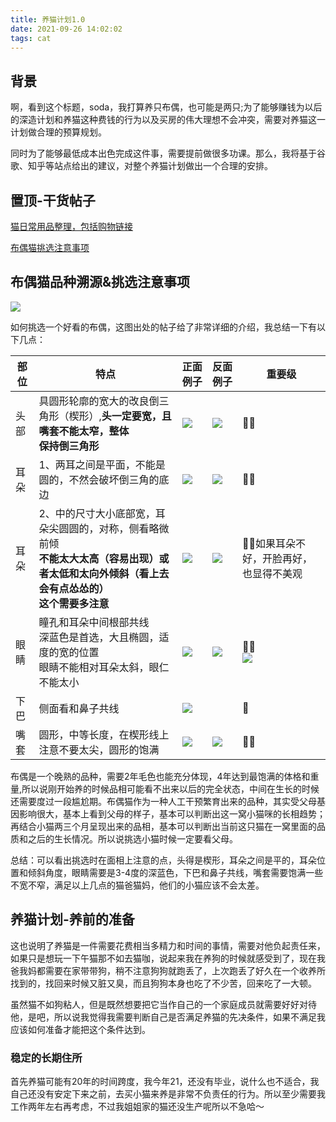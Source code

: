 ```yaml
---
title: 养猫计划1.0
date: 2021-09-26 14:02:02
tags: cat
---
```


## 背景

啊，看到这个标题，soda，我打算养只布偶，也可能是两只;为了能够赚钱为以后的深造计划和养猫这种费钱的行为以及买房的伟大理想不会冲突，需要对养猫这一计划做合理的预算规划。

同时为了能够最低成本出色完成这件事，需要提前做很多功课。那么，我将基于谷歌、知乎等站点给出的建议，对整个养猫计划做出一个合理的安排。

<!-- more -->

## 置顶-干货帖子

[猫日常用品整理，包括购物链接](https://www.dealmoon.com/guide/769595)

[布偶猫挑选注意事项](https://zhuanlan.zhihu.com/p/352278682)

## 布偶猫品种溯源&挑选注意事项

![](1.jpeg)

如何挑选一个好看的布偶，这图出处的帖子给了非常详细的介绍，我总结一下有以下几点：

| 部位 | 特点                                                         | 正面例子    | 反面例子    | 重要级                                 |
| ---- | ------------------------------------------------------------ | ----------- | ----------- | -------------------------------------- |
| 头部 | 具圆形轮廓的宽大的改良倒三角形（楔形）,**头一定要宽，且嘴套不能太窄，整体**</br>**保持倒三角形** | ![](3.jpg)  | ![](4.jpg)  | 🌟🌟                                     |
| 耳朵 | 1、两耳之间是平面，不能是圆的，不然会破坏倒三角的底边</br>   | ![](7.jpg)  | ![](5.jpg)  | 🌟🌟                                     |
| 耳朵 | 2、中的尺寸大小底部宽，耳朵尖圆圆的，对称，侧看略微前倾<br />**不能太大太高（容易出现）或者太低和太向外倾斜（看上去会有点怂怂的）<br />这个需要多注意** | ![](7.jpg)  | ![](8.jpg)  | 🌟🌟如果耳朵不好，开脸再好，也显得不美观 |
| 眼睛 | 瞳孔和耳朵中间根部共线<br />深蓝色是首选，大且椭圆，适度的宽的位置<br />眼睛不能相对耳朵太斜，眼仁不能太小 | ![](10.jpg) | ![](11.jpg) | 🌟🌟<br />![](9.jpg)                     |
| 下巴 | 侧面看和鼻子共线                                             | ![](12.jpg) |             | 🌟                                      |
| 嘴套 | 圆形，中等长度，在楔形线上<br />注意不要太尖，圆形的饱满     | ![](14.jpg) | ![](13.jpg) | 🌟🌟                                     |

布偶是一个晚熟的品种，需要2年毛色也能充分体现，4年达到最饱满的体格和重量,所以说刚开始养的时候品相可能看不出来以后的完全状态，中间在生长的时候还需要度过一段尴尬期。布偶猫作为一种人工干预繁育出来的品种，其实受父母基因影响很大，基本上看到父母的样子，基本可以判断出这一窝小猫咪的长相趋势；再结合小猫两三个月呈现出来的品相，基本可以判断出当前这只猫在一窝里面的品质和之后的生长情况。所以说挑选小猫时候一定要看父母。

总结：可以看出挑选时在面相上注意的点，头得是楔形，耳朵之间是平的，耳朵位置和倾斜角度，眼睛需要是3-4度的深蓝色，下巴和鼻子共线，嘴套需要饱满一些不宽不窄，满足以上几点的猫爸猫妈，他们的小猫应该不会太差。

## 养猫计划-养前的准备

这也说明了养猫是一件需要花费相当多精力和时间的事情，需要对他负起责任来，如果只是想玩一下午猫那不如去猫咖，说起来我在养狗的时候就感受到了，现在我爸我妈都需要在家带带狗，稍不注意狗狗就跑丢了，上次跑丢了好久在一个收养所找到的，找回来时候又脏又臭，而且狗狗本身也吃了不少苦，回来吃了一大顿。

虽然猫不如狗粘人，但是既然想要把它当作自己的一个家庭成员就需要好好对待他，是吧，所以说我觉得我需要判断自己是否满足养猫的先决条件，如果不满足我应该如何准备才能把这个条件达到。

### 稳定的长期住所

首先养猫可能有20年的时间跨度，我今年21，还没有毕业，说什么也不适合，我自己还没有安定下来之前，去买小猫来养是非常不负责任的行为。所以至少需要我工作两年左右再考虑，不过我姐姐家的猫还没生产呢所以不急哈～











